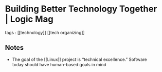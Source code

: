 # Building Better Technology Together | Logic Mag

tags
: [[technology]] [[tech organizing]]


## Notes

-   The goal of the [[Linux]] project is &ldquo;technical excellence.&rdquo; Software today should have human-based goals in mind
